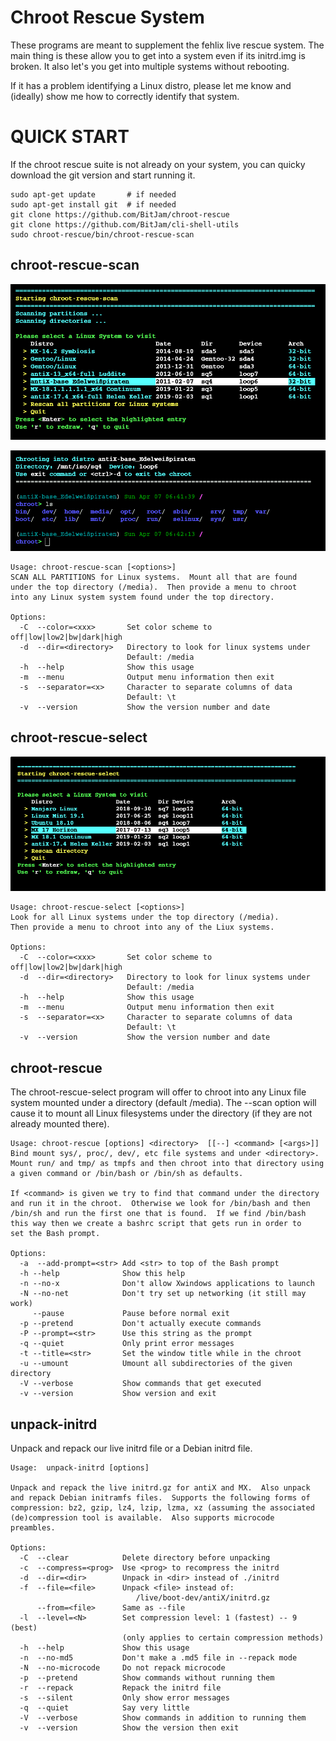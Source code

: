 # Chroot Rescue System

These programs are meant to supplement the fehlix live rescue
system.  The main thing is these allow you to get into a system
even if its initrd.img is broken.  It also let's you get into
multiple systems without rebooting.

If it has a problem identifying a Linux distro, please let me
know and (ideally) show me how to correctly identify that system.

# QUICK START

If the chroot rescue suite is not already on your system, you can
quicky download the git version and start running it.

    sudo apt-get update       # if needed
    sudo apt-get install git  # if needed
    git clone https://github.com/BitJam/chroot-rescue
    git clone https://github.com/BitJam/cli-shell-utils
    sudo chroot-rescue/bin/chroot-rescue-scan

## chroot-rescue-scan

![chroot-recue-scan screenshot 1](/images/chroot-rescue-scan-06.png)

![chroot-recue-scan screenshot 2](/images/chroot-rescue-scan-08.png)

```
Usage: chroot-rescue-scan [<options>]
SCAN ALL PARTITIONS for Linux systems.  Mount all that are found
under the top directory (/media).  Then provide a menu to chroot
into any Linux system system found under the top directory.

Options:
  -C  --color=<xxx>       Set color scheme to off|low|low2|bw|dark|high
  -d  --dir=<directory>   Directory to look for linux systems under
                          Default: /media
  -h  --help              Show this usage
  -m  --menu              Output menu information then exit
  -s  --separator=<x>     Character to separate columns of data
                          Default: \t
  -v  --version           Show the version number and date
```

## chroot-rescue-select

![chroot-recue-select screenshot](/images/chroot-rescue-select-02.png)

```
Usage: chroot-rescue-select [<options>]
Look for all Linux systems under the top directory (/media).
Then provide a menu to chroot into any of the Liux systems.

Options:
  -C  --color=<xxx>       Set color scheme to off|low|low2|bw|dark|high
  -d  --dir=<directory>   Directory to look for linux systems under
                          Default: /media
  -h  --help              Show this usage
  -m  --menu              Output menu information then exit
  -s  --separator=<x>     Character to separate columns of data
                          Default: \t
  -v  --version           Show the version number and date
```

## chroot-rescue

The chroot-rescue-select program will offer to chroot into any
Linux file system mounted under a directory (default /media).
The --scan option will cause it to mount all Linux filesystems
under the directory (if they are not already mounted there).

```
Usage: chroot-rescue [options] <directory>  [[--] <command> [<args>]]
Bind mount sys/, proc/, dev/, etc file systems and under <directory>.
Mount run/ and tmp/ as tmpfs and then chroot into that directory using
a given command or /bin/bash or /bin/sh as defaults.

If <command> is given we try to find that command under the directory
and run it in the chroot.  Otherwise we look for /bin/bash and then
/bin/sh and run the first one that is found.  If we find /bin/bash
this way then we create a bashrc script that gets run in order to
set the Bash prompt.

Options:
  -a  --add-prompt=<str> Add <str> to top of the Bash prompt
  -h --help              Show this help
  -n --no-x              Don't allow Xwindows applications to launch
  -N --no-net            Don't try set up networking (it still may work)
     --pause             Pause before normal exit
  -p --pretend           Don't actually execute commands
  -P --prompt=<str>      Use this string as the prompt
  -q --quiet             Only print error messages
  -t --title=<str>       Set the window title while in the chroot
  -u --umount            Umount all subdirectories of the given directory
  -V --verbose           Show commands that get executed
  -v --version           Show version and exit

```

## unpack-initrd

Unpack and repack our live initrd file or a Debian initrd file.

```
Usage:  unpack-initrd [options]

Unpack and repack the live initrd.gz for antiX and MX.  Also unpack
and repack Debian initramfs files.  Supports the following forms of
compression: bz2, gzip, lz4, lzip, lzma, xz (assuming the associated
(de)compression tool is available.  Also supports microcode
preambles.

Options:
  -C  --clear            Delete directory before unpacking
  -c  --compress=<prog>  Use <prog> to recompress the initrd
  -d  --dir=<dir>        Unpack in <dir> instead of ./initrd
  -f  --file=<file>      Unpack <file> instead of:
                            /live/boot-dev/antiX/initrd.gz
      --from=<file>      Same as --file
  -l  --level=<N>        Set compression level: 1 (fastest) -- 9 (best)
                         (only applies to certain compression methods)
  -h  --help             Show this usage
  -n  --no-md5           Don't make a .md5 file in --repack mode
  -N  --no-microcode     Do not repack microcode
  -p  --pretend          Show commands without running them
  -r  --repack           Repack the initrd file
  -s  --silent           Only show error messages
  -q  --quiet            Say very little
  -V  --verbose          Show commands in addition to running them
  -v  --version          Show the version then exit
```
